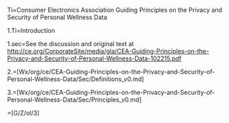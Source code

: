 Ti=Consumer Electronics Association Guiding Principles on the Privacy and Security of Personal Wellness Data

1.Ti=Introduction

1.sec=See the discussion and original text at <a href="http://ce.org/CorporateSite/media/gla/CEA-Guiding-Principles-on-the-Privacy-and-Security-of-Personal-Wellness-Data-102215.pdf">http://ce.org/CorporateSite/media/gla/CEA-Guiding-Principles-on-the-Privacy-and-Security-of-Personal-Wellness-Data-102215.pdf</a>

2.=[Wx/org/ce/CEA-Guiding-Principles-on-the-Privacy-and-Security-of-Personal-Wellness-Data/Sec/Definitions_v0.md]

3.=[Wx/org/ce/CEA-Guiding-Principles-on-the-Privacy-and-Security-of-Personal-Wellness-Data/Sec/Principles_v0.md]

=[G/Z/ol/3]